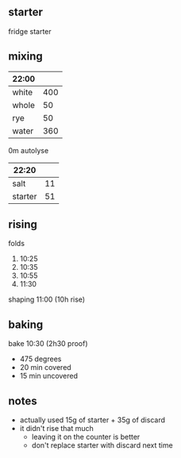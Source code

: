 ## starter
fridge starter

## mixing
| 22:00 |  |
| ----------- |:----|
| white       | 400 |
| whole       | 50  |
| rye         | 50  |
| water       | 360 |

0m autolyse

| 22:20 |  |
| ----------- |:----|
| salt        | 11  |
| starter     | 51  |

## rising
folds
1. 10:25
2. 10:35
3. 10:55
3. 11:30

shaping 11:00 (10h rise)

## baking

bake 10:30 (2h30 proof)
- 475 degrees
- 20 min covered
- 15 min uncovered

## notes
- actually used 15g of starter + 35g of discard
- it didn't rise that much
    - leaving it on the counter is better
    - don't replace starter with discard next time
